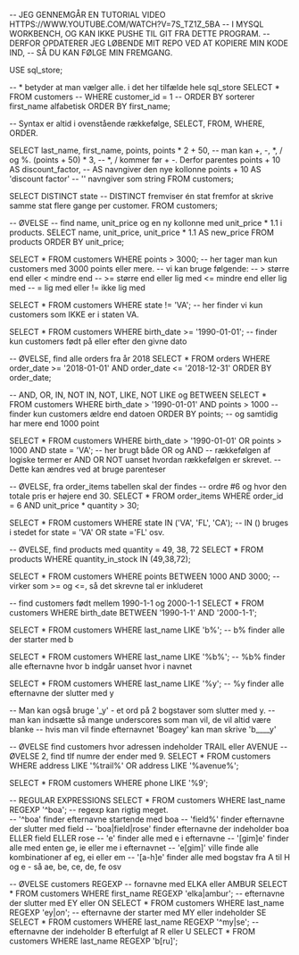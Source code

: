 -- JEG GENNEMGÅR EN TUTORIAL VIDEO HTTPS://WWW.YOUTUBE.COM/WATCH?V=7S_TZ1Z_5BA
-- I MYSQL WORKBENCH, OG KAN IKKE PUSHE TIL GIT FRA DETTE PROGRAM.
-- DERFOR OPDATERER JEG LØBENDE MIT REPO VED AT KOPIERE MIN KODE IND,
-- SÅ DU KAN FØLGE MIN FREMGANG.

USE sql_store;

-- * betyder at man vælger alle. i det her tilfælde hele sql_store
SELECT *
FROM customers
-- WHERE customer_id = 1
-- ORDER BY sorterer first_name alfabetisk
ORDER BY first_name;

-- Syntax er altid i ovenstående rækkefølge, SELECT, FROM, WHERE, ORDER.

SELECT 
	last_name, 
    first_name, 
    points, 
    points * 2 + 50, -- man kan +, -, *, / og %.
    (points + 50) * 3, -- *, / kommer før + -. Derfor parentes
    points + 10 AS discount_factor, -- AS navngiver den nye kollonne
    points + 10 AS 'discount factor' -- '' navngiver som string
FROM customers;

SELECT DISTINCT state -- DISTINCT fremviser én stat fremfor at skrive samme stat flere gange per customer.
FROM customers;

-- ØVELSE
-- find name, unit_price og en ny kollonne med unit_price * 1.1 i products.
SELECT
	name,
    unit_price,
unit_price * 1.1 AS new_price
FROM products
ORDER BY unit_price;

SELECT *
FROM customers
WHERE points > 3000; -- her tager man kun customers med 3000 points eller mere.
-- vi kan bruge følgende:
--  > større end eller < mindre end
-- >= større end eller lig med <= mindre end eller lig med
-- = lig med eller != ikke lig med

SELECT * 
FROM customers
WHERE state != 'VA'; -- her finder vi kun customers som IKKE er i staten VA.

SELECT *
FROM customers
WHERE birth_date >= '1990-01-01'; -- finder kun customers født på eller efter den givne dato

-- ØVELSE, find alle orders fra år 2018
SELECT *
FROM orders
WHERE order_date >= '2018-01-01' AND order_date <= '2018-12-31'
ORDER BY order_date;

-- AND, OR, IN, NOT IN, NOT, LIKE, NOT LIKE og BETWEEN
SELECT * 
FROM customers
WHERE birth_date > '1990-01-01' AND points > 1000 -- finder kun customers ældre end datoen
ORDER BY points;							 	  -- og samtidig har mere end 1000 point

SELECT *
FROM customers
WHERE birth_date > '1990-01-01' 
	OR points > 1000 
	AND state = 'VA'; -- her brugt både OR og AND
-- rækkefølgen af logiske termer er AND OR NOT uanset hvordan rækkefølgen er skrevet.
-- Dette kan ændres ved at bruge parenteser

-- ØVELSE, fra order_items tabellen skal der findes 
-- ordre #6 og hvor den totale pris er højere end 30.
SELECT *
FROM order_items
WHERE order_id = 6 AND unit_price * quantity > 30;

SELECT *
FROM customers
WHERE state IN ('VA', 'FL', 'CA'); -- IN () bruges i stedet for state = 'VA' OR state ='FL' osv.

-- ØVELSE, find products med quantity = 49, 38, 72
SELECT *
FROM products
WHERE quantity_in_stock IN (49,38,72);

SELECT *
FROM customers
WHERE points BETWEEN 1000 AND 3000; -- virker som >= og <=, så det skrevne tal er inkluderet

-- find customers født mellem 1990-1-1 og 2000-1-1
SELECT *
FROM customers
WHERE birth_date BETWEEN '1990-1-1' AND '2000-1-1';

SELECT *
FROM customers
WHERE last_name LIKE 'b%'; -- b% finder alle der starter med b

SELECT *
FROM customers
WHERE last_name LIKE '%b%'; -- %b% finder alle efternavne hvor b indgår uanset hvor i navnet 

SELECT *
FROM customers
WHERE last_name LIKE '%y'; -- %y finder alle efternavne der slutter med y

-- Man kan også bruge '_y' - et ord på 2 bogstaver som slutter med y.
-- man kan indsætte så mange underscores som man vil, de vil altid være blanke
-- hvis man vil finde efternavnet 'Boagey' kan man skrive 'b____y'

-- ØVELSE find customers hvor adressen indeholder TRAIL eller AVENUE
-- ØVELSE 2, find tlf numre der ender med 9.
SELECT *
FROM customers
WHERE address LIKE '%trail%' OR 
	  address LIKE '%avenue%';

SELECT *
FROM customers
WHERE phone LIKE '%9';

-- REGULAR EXPRESSIONS
SELECT * 
FROM customers
WHERE last_name REGEXP '^boa';
-- regexp kan rigtig meget.  
-- '^boa' finder efternavne startende med boa
-- 'field%' finder efternavne der slutter med field
-- 'boa|field|rose' finder efternavne der indeholder boa ELLER field ELLER rose
-- 'e' finder alle med e i efternavne
-- '[gim]e' finder alle med enten ge, ie eller me i efternavnet
-- 'e[gim]' ville finde alle kombinationer af eg, ei eller em
-- '[a-h]e' finder alle med bogstav fra A til H og e - så ae, be, ce, de, fe osv

-- ØVELSE customers REGEXP
-- fornavne med ELKA eller AMBUR
SELECT *
FROM customers
WHERE first_name REGEXP 'elka|ambur';
-- efternavne der slutter med EY eller ON
SELECT *
FROM customers
WHERE last_name REGEXP 'ey$|on$';
-- efternavne der starter med MY eller indeholder SE
SELECT *
FROM customers
WHERE last_name REGEXP '^my|se';
-- efternavne der indeholder B efterfulgt af R eller U
SELECT *
FROM customers
WHERE last_name REGEXP 'b[ru]';
